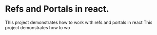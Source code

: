 # Refs and Portals in react.

This project demonstrates how to work with refs and portals in react
This project demonstrates how to wo